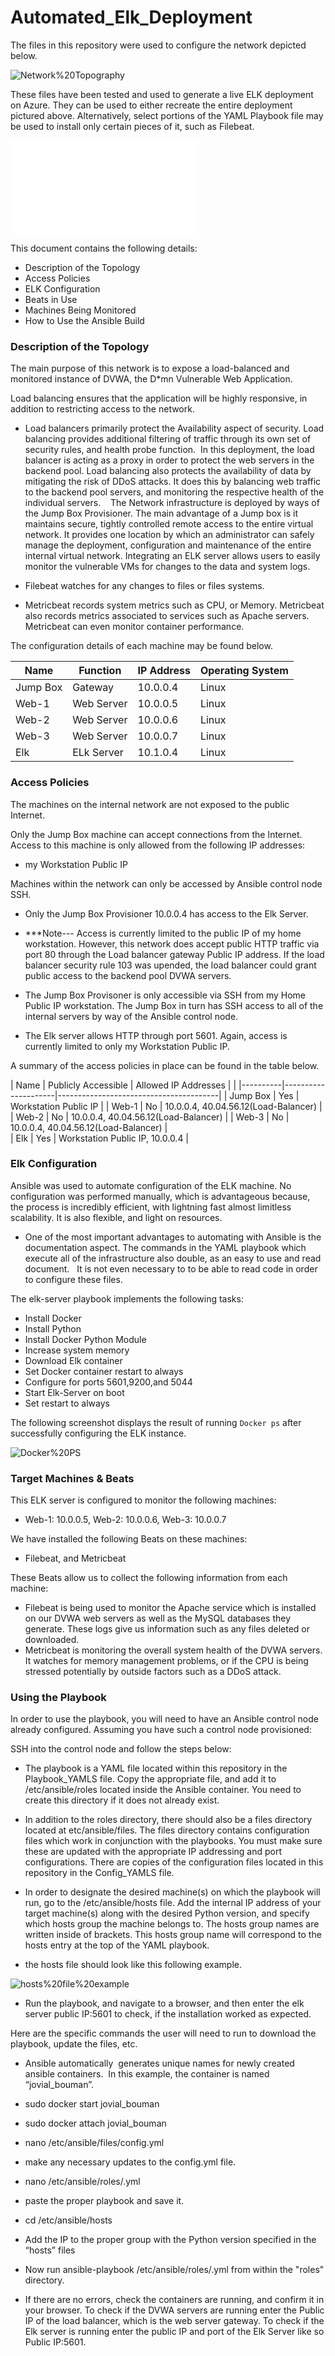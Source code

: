 # Automated_Elk_Deployment

The files in this repository were used to configure the network depicted below.

![Network%20Topography](Images/Network_Topology.png)

These files have been tested and used to generate a live ELK deployment on Azure. They can be used to either recreate the entire deployment pictured above. Alternatively, select portions of the YAML Playbook file may be used to install only certain pieces of it, such as Filebeat.

![Filebeat%20Playbook](Ansible/YAML_Playbooks/Filebeat_Playbook.odt)

This document contains the following details:
- Description of the Topology
- Access Policies
- ELK Configuration
- Beats in Use
- Machines Being Monitored
- How to Use the Ansible Build


### Description of the Topology

The main purpose of this network is to expose a load-balanced and monitored instance of DVWA, the D*mn Vulnerable Web Application.

Load balancing ensures that the application will be highly responsive, in addition to restricting access to the network.
- Load balancers primarily protect the Availability aspect of security.  Load balancing provides additional filtering of traffic through its own set of security rules, and health probe function.  In this deployment, the load balancer is acting as a proxy in order to protect the web servers in the backend pool. Load balancing also protects the availability of data by mitigating the risk of DDoS attacks.  It does this by balancing web traffic to the backend pool servers, and monitoring the respective health of the individual servers.   
The Network infrastructure is deployed by ways of the Jump Box Provisioner.  The main advantage of a Jump box is it maintains secure, tightly controlled remote access to the entire virtual network. It provides one location by which an administrator can safely manage the deployment, configuration and maintenance of the entire internal virtual network. 
Integrating an ELK server allows users to easily monitor the vulnerable VMs for changes to the data and system logs.

- Filebeat watches for any changes to files or files systems.  
- Metricbeat records system metrics such as CPU, or Memory.  Metricbeat also records metrics associated to services such as Apache servers.  Metricbeat can even monitor container performance.

The configuration details of each machine may be found below.
                                                    

| Name     | Function | IP Address | Operating System |
|----------|----------|------------|------------------|
| Jump Box | Gateway  | 10.0.0.4   | Linux            |
| Web-1    |Web Server| 10.0.0.5   | Linux            |
| Web-2    |Web Server| 10.0.0.6   | Linux            |
| Web-3    |Web Server| 10.0.0.7   | Linux            |
| Elk      |ELk Server| 10.1.0.4   | Linux            |


### Access Policies

The machines on the internal network are not exposed to the public Internet. 

Only the Jump Box machine can accept connections from the Internet. Access to this machine is only allowed from the following IP addresses:
- my Workstation Public IP 

Machines within the network can only be accessed by Ansible control node SSH.
- Only the Jump Box Provisioner 10.0.0.4 has access to the Elk Server.


- ***Note--- Access is currently limited to the public IP of my home workstation.  However, this network does accept public HTTP traffic via port 80 through the Load balancer gateway Public IP address.  If the load balancer security rule 103 was upended, the load balancer could grant public access to the backend pool DVWA servers.  

- The Jump Box Provisoner is only accessible via SSH from my Home Public IP workstation.  The Jump Box in turn has SSH access to all of the internal servers by way of the Ansible control node. 

- The Elk server allows HTTP through port 5601.  Again, access is currently limited to only my Workstation Public IP. 




A summary of the access policies in place can be found in the table below.

| Name     | Publicly Accessible | Allowed IP Addresses |                 | 
|----------|---------------------|----------------------------------------|
| Jump Box | Yes                 | Workstation Public IP                  |
| Web-1    | No                  | 10.0.0.4, 40.04.56.12(Load-Balancer)   |                                
| Web-2    | No                  | 10.0.0.4, 40.04.56.12(Load-Balancer)   |
| Web-3    | No                  | 10.0.0.4, 40.04.56.12(Load-Balancer)   |  
|  Elk     | Yes                 | Workstation Public IP, 10.0.0.4        |                                                 



### Elk Configuration

Ansible was used to automate configuration of the ELK machine. No configuration was performed manually, which is advantageous because, the process is incredibly efficient, with lightning fast almost limitless scalability. It is also flexible, and light on resources.
- One of the most important advantages to automating with Ansible is the documentation aspect.  The commands in the YAML playbook which execute all of the infrastructure also double, as an easy to use and read document.   It is not even necessary to to be able to read code in order to configure these files.  


The elk-server playbook implements the following tasks:

- Install Docker
- Install Python
- Install Docker Python Module
- Increase system memory
- Download Elk container
- Set Docker container restart to always
- Configure for ports 5601,9200,and 5044
- Start Elk-Server on boot
- Set restart to always


The following screenshot displays the result of running `Docker ps` after successfully configuring the ELK instance.

![Docker%20PS](Images/Docker_PS.png)

### Target Machines & Beats
This ELK server is configured to monitor the following machines:
- Web-1: 10.0.0.5, Web-2: 10.0.0.6, Web-3: 10.0.0.7

We have installed the following Beats on these machines:
- Filebeat, and Metricbeat

These Beats allow us to collect the following information from each machine:
- Filebeat is being used to monitor the Apache service which is installed on our DVWA web servers as well as the MySQL databases they generate. These logs give us information such as any files deleted or downloaded.
- Metricbeat is monitoring the overall system health of the DVWA servers. It watches for memory management problems, or if the CPU is being stressed potentially by outside factors such as a DDoS attack.


### Using the Playbook
In order to use the playbook, you will need to have an Ansible control node already configured. Assuming you have such a control node provisioned: 

SSH into the control node and follow the steps below:

- The playbook is a YAML file located within this repository in the Playbook_YAMLS file.  Copy the appropriate file, and add it to /etc/ansible/roles located inside the Ansible container. You need to create this directory if it does not already exist. 

- In addition to the roles directory, there should also be a files directory located at etc/ansible/files.  The files directory contains configuration files which work in conjunction with the playbooks.  You must make sure these are updated with the appropriate IP addressing and port configurations.  There are copies of the configuration files located in this repository in the Config_YAMLS file.
  
- In order to designate the desired machine(s) on which the playbook will run, go to the /etc/ansible/hosts file.  Add the internal IP address of your target machine(s) along with the desired Python version, and specify which hosts group the machine belongs to.  The hosts group names are written inside of brackets.  This hosts group name will correspond to the hosts entry at the top of the YAML playbook.  

- the hosts file should look like this following example. 

![hosts%20file%20example](/Images/Hosts_File_Example.png) 


- Run the playbook, and navigate to a browser, and then enter the elk server public IP:5601 to check, if the installation worked as expected.



Here are the specific commands the user will need to run to download the playbook, update the files, etc.

- Ansible automatically  generates unique names for newly created ansible containers.  In this example, the container is named “jovial_bouman”.  
- sudo docker start jovial_bouman
- sudo docker attach jovial_bouman   
- nano /etc/ansible/files/config.yml
- make any necessary updates to the config.yml file.
- nano /etc/ansible/roles/<playbook>.yml
- paste the proper playbook and save it.
- cd /etc/ansible/hosts
- Add the IP to the proper group with the Python version specified in the “hosts” files 
- Now run ansible-playbook /etc/ansible/roles/<playbook>.yml from within the "roles" directory.

- If there are no errors, check the containers are running, and confirm it in your browser.  To check if the DVWA servers are running enter the Public IP of the load balancer, which is the web server gateway.  To check if the Elk server is running enter the public IP and port of the Elk Server like so Public IP:5601. 

